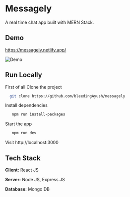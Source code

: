 # Messagely
A real time chat app built with MERN Stack.

## Demo

https://messagely.netlify.app/

![Demo](https://user-images.githubusercontent.com/66837202/195994075-80869276-0df7-4534-be16-1f094db10758.gif)

## Run Locally

First of all Clone the project

```bash
  git clone https://github.com/bleedingAyush/messagely
```

Install dependencies

```bash
   npm run install-packages
```

Start the app

```bash
   npm run dev
```

Visit http://localhost:3000

## Tech Stack

**Client:** React JS

**Server:** Node JS, Express JS

**Database:** Mongo DB
